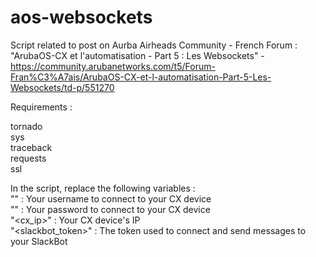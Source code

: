 # aos-websockets

Script related to post on Aurba Airheads Community - French Forum :<br>
"ArubaOS-CX et l'automatisation - Part 5 : Les Websockets" - https://community.arubanetworks.com/t5/Forum-Fran%C3%A7ais/ArubaOS-CX-et-l-automatisation-Part-5-Les-Websockets/td-p/551270

Requirements :<br>

tornado<br>
sys<br>
traceback<br>
requests<br>
ssl<br>

In the script, replace the following variables :<br>
"<username>" : Your username to connect to your CX device<br>
"<password>" : Your password to connect to your CX device<br>
"<cx_ip>" : Your CX device's IP<br>
"<slackbot_token>" : The token used to connect and send messages to your SlackBot<br>
